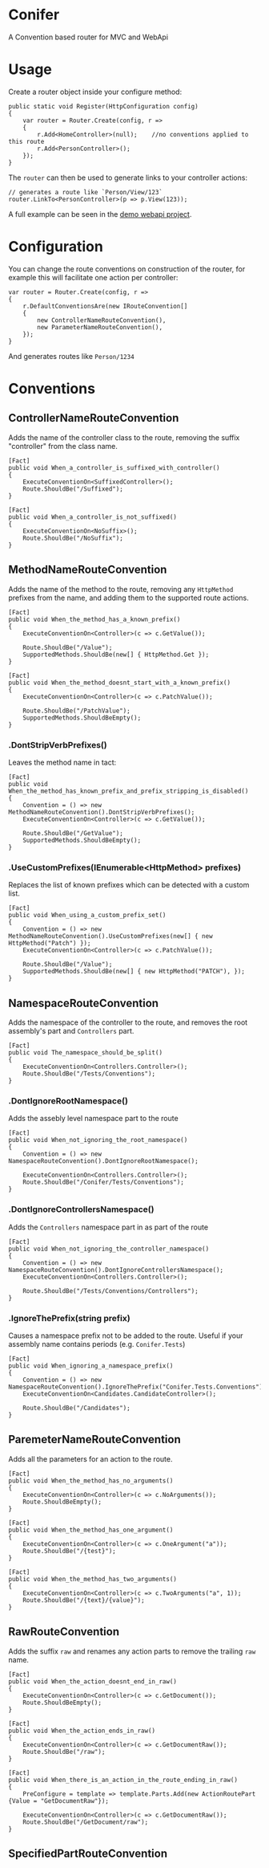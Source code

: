 # Conifer

A Convention based router for MVC and WebApi

# Usage

Create a router object inside your configure method:

	public static void Register(HttpConfiguration config)
	{
		var router = Router.Create(config, r =>
		{
			r.Add<HomeController>(null);	//no conventions applied to this route
			r.Add<PersonController>();
		});
	}

The `router` can then be used to generate links to your controller actions:

	// generates a route like `Person/View/123`
	router.LinkTo<PersonController>(p => p.View(123));

A full example can be seen in the [demo webapi project][demo-api].

# Configuration

You can change the route conventions on construction of the router, for example this will facilitate one action per controller:

	var router = Router.Create(config, r =>
	{
		r.DefaultConventionsAre(new IRouteConvention[]
		{
			new ControllerNameRouteConvention(),
			new ParameterNameRouteConvention(),
		});
	}

And generates routes like `Person/1234`

# Conventions

## ControllerNameRouteConvention
Adds the name of the controller class to the route, removing the suffix "controller" from the class name.

	[Fact]
	public void When_a_controller_is_suffixed_with_controller()
	{
		ExecuteConventionOn<SuffixedController>();
		Route.ShouldBe("/Suffixed");
	}

	[Fact]
	public void When_a_controller_is_not_suffixed()
	{
		ExecuteConventionOn<NoSuffix>();
		Route.ShouldBe("/NoSuffix");
	}

## MethodNameRouteConvention
Adds the name of the method to the route, removing any `HttpMethod` prefixes from the name, and adding them to the supported route actions.

	[Fact]
	public void When_the_method_has_a_known_prefix()
	{
		ExecuteConventionOn<Controller>(c => c.GetValue());

		Route.ShouldBe("/Value");
		SupportedMethods.ShouldBe(new[] { HttpMethod.Get });
	}

	[Fact]
	public void When_the_method_doesnt_start_with_a_known_prefix()
	{
		ExecuteConventionOn<Controller>(c => c.PatchValue());

		Route.ShouldBe("/PatchValue");
		SupportedMethods.ShouldBeEmpty();
	}

### .DontStripVerbPrefixes()
Leaves the method name in tact:

	[Fact]
	public void When_the_method_has_known_prefix_and_prefix_stripping_is_disabled()
	{
		Convention = () => new MethodNameRouteConvention().DontStripVerbPrefixes();
		ExecuteConventionOn<Controller>(c => c.GetValue());

		Route.ShouldBe("/GetValue");
		SupportedMethods.ShouldBeEmpty();
	}

### .UseCustomPrefixes(IEnumerable&lt;HttpMethod&gt; prefixes)
Replaces the list of known prefixes which can be detected with a custom list.

	[Fact]
	public void When_using_a_custom_prefix_set()
	{
		Convention = () => new MethodNameRouteConvention().UseCustomPrefixes(new[] { new HttpMethod("Patch") });
		ExecuteConventionOn<Controller>(c => c.PatchValue());

		Route.ShouldBe("/Value");
		SupportedMethods.ShouldBe(new[] { new HttpMethod("PATCH"), });
	}

## NamespaceRouteConvention
Adds the namespace of the controller to the route, and removes the root assembly's part and `Controllers` part.

	[Fact]
	public void The_namespace_should_be_split()
	{
		ExecuteConventionOn<Controllers.Controller>();
		Route.ShouldBe("/Tests/Conventions");
	}

### .DontIgnoreRootNamespace()
Adds the assebly level namespace part to the route

	[Fact]
	public void When_not_ignoring_the_root_namespace()
	{
		Convention = () => new NamespaceRouteConvention().DontIgnoreRootNamespace();

		ExecuteConventionOn<Controllers.Controller>();
		Route.ShouldBe("/Conifer/Tests/Conventions");
	}

### .DontIgnoreControllersNamespace()
Adds the `Controllers` namespace part in as part of the route

	[Fact]
	public void When_not_ignoring_the_controller_namespace()
	{
		Convention = () => new NamespaceRouteConvention().DontIgnoreControllersNamespace();
		ExecuteConventionOn<Controllers.Controller>();

		Route.ShouldBe("/Tests/Conventions/Controllers");
	}

### .IgnoreThePrefix(string prefix)
Causes a namespace prefix not to be added to the route.  Useful if your assembly name contains periods (e.g. `Conifer.Tests`)

	[Fact]
	public void When_ignoring_a_namespace_prefix()
	{
		Convention = () => new NamespaceRouteConvention().IgnoreThePrefix("Conifer.Tests.Conventions");
		ExecuteConventionOn<Candidates.CandidateController>();

		Route.ShouldBe("/Candidates");
	}

## ParemeterNameRouteConvention
Adds all the parameters for an action to the route.

	[Fact]
	public void When_the_method_has_no_arguments()
	{
		ExecuteConventionOn<Controller>(c => c.NoArguments());
		Route.ShouldBeEmpty();
	}

	[Fact]
	public void When_the_method_has_one_argument()
	{
		ExecuteConventionOn<Controller>(c => c.OneArgument("a"));
		Route.ShouldBe("/{test}");
	}

	[Fact]
	public void When_the_method_has_two_arguments()
	{
		ExecuteConventionOn<Controller>(c => c.TwoArguments("a", 1));
		Route.ShouldBe("/{text}/{value}");
	}

## RawRouteConvention
Adds the suffix `raw` and renames any action parts to remove the trailing `raw` name.

	[Fact]
	public void When_the_action_doesnt_end_in_raw()
	{
		ExecuteConventionOn<Controller>(c => c.GetDocument());
		Route.ShouldBeEmpty();
	}

	[Fact]
	public void When_the_action_ends_in_raw()
	{
		ExecuteConventionOn<Controller>(c => c.GetDocumentRaw());
		Route.ShouldBe("/raw");
	}

	[Fact]
	public void When_there_is_an_action_in_the_route_ending_in_raw()
	{
		PreConfigure = template => template.Parts.Add(new ActionRoutePart {Value = "GetDocumentRaw"});

		ExecuteConventionOn<Controller>(c => c.GetDocumentRaw());
		Route.ShouldBe("/GetDocument/raw");
	}


## SpecifiedPartRouteConvention


[demo-api]: https://github.com/Pondidum/Conifer/blob/master/WebApiDemo/App_Start/WebApiConfig.cs
